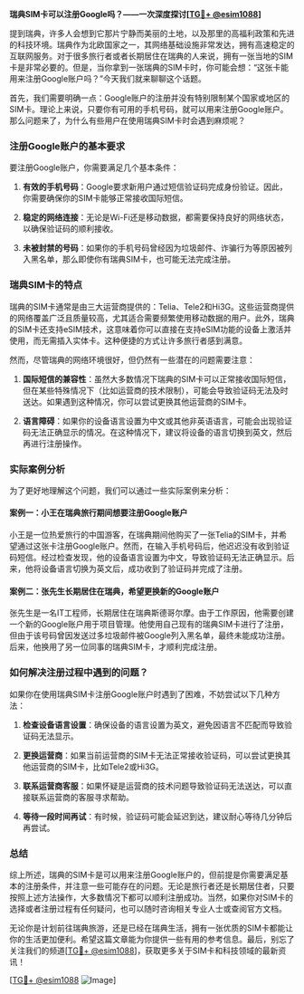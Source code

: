 **瑞典SIM卡可以注册Google吗？——一次深度探讨[[TG💪+ @esim1088](https://t.me/s/esim1088)]**

提到瑞典，许多人会想到它那片宁静而美丽的土地，以及那里的高福利政策和先进的科技环境。瑞典作为北欧国家之一，其网络基础设施非常发达，拥有高速稳定的互联网服务。对于很多旅行者或者长期居住在瑞典的人来说，拥有一张当地的SIM卡是非常必要的。但是，当你拿到一张瑞典的SIM卡时，你可能会想：“这张卡能用来注册Google账户吗？”今天我们就来聊聊这个话题。

首先，我们需要明确一点：Google账户的注册并没有特别限制某个国家或地区的SIM卡。理论上来说，只要你有可用的手机号码，就可以用来注册Google账户。那么问题来了，为什么有些用户在使用瑞典SIM卡时会遇到麻烦呢？

### 注册Google账户的基本要求

要注册Google账户，你需要满足几个基本条件：

1. **有效的手机号码**：Google要求新用户通过短信验证码完成身份验证。因此，你需要确保你的SIM卡能够正常接收国际短信。
   
2. **稳定的网络连接**：无论是Wi-Fi还是移动数据，都需要保持良好的网络状态，以确保验证码的顺利接收。

3. **未被封禁的号码**：如果你的手机号码曾经因为垃圾邮件、诈骗行为等原因被列入黑名单，那么即使你有瑞典SIM卡，也可能无法完成注册。

### 瑞典SIM卡的特点

瑞典的SIM卡通常是由三大运营商提供的：Telia、Tele2和Hi3G。这些运营商提供的网络覆盖广泛且质量较高，尤其适合需要频繁使用移动数据的用户。此外，瑞典的SIM卡还支持eSIM技术，这意味着你可以直接在支持eSIM功能的设备上激活并使用，而无需插入实体卡。这种便捷的方式让许多旅行者感到满意。

然而，尽管瑞典的网络环境很好，但仍然有一些潜在的问题需要注意：

1. **国际短信的兼容性**：虽然大多数情况下瑞典的SIM卡可以正常接收国际短信，但在某些特殊情况下（比如运营商的技术限制），可能会导致验证码无法及时送达。如果遇到这种情况，你可以尝试更换其他运营商的SIM卡。

2. **语言障碍**：如果你的设备语言设置为中文或其他非英语语言，可能会出现验证码无法正确显示的情况。在这种情况下，建议将设备的语言切换到英文，然后再进行注册操作。

### 实际案例分析

为了更好地理解这个问题，我们可以通过一些实际案例来分析：

#### 案例一：小王在瑞典旅行期间想要注册Google账户

小王是一位热爱旅行的中国游客，在瑞典期间他购买了一张Telia的SIM卡，并希望通过这张卡注册Google账户。然而，在输入手机号码后，他迟迟没有收到验证码短信。经过检查发现，他的设备语言设置为中文，导致验证码无法正确显示。后来，他将设备语言切换为英文后，成功收到了验证码并完成了注册。

#### 案例二：张先生长期居住在瑞典，希望更换新的Google账户

张先生是一名IT工程师，长期居住在瑞典斯德哥尔摩。由于工作原因，他需要创建一个新的Google账户用于项目管理。他使用自己现有的瑞典SIM卡进行了注册，但由于该号码曾因发送过多垃圾邮件被Google列入黑名单，最终未能成功注册。后来，他换用了另一位同事的瑞典SIM卡，才顺利完成注册。

### 如何解决注册过程中遇到的问题？

如果你在使用瑞典SIM卡注册Google账户时遇到了困难，不妨尝试以下几种方法：

1. **检查设备语言设置**：确保设备的语言设置为英文，避免因语言不匹配而导致验证码无法显示。

2. **更换运营商**：如果当前运营商的SIM卡无法正常接收验证码，可以尝试更换其他运营商的SIM卡，比如Tele2或Hi3G。

3. **联系运营商客服**：如果怀疑是运营商的技术问题导致验证码无法送达，可以直接联系运营商的客服寻求帮助。

4. **等待一段时间再试**：有时候，验证码可能会延迟到达，建议耐心等待几分钟后再尝试。

### 总结

综上所述，瑞典的SIM卡是可以用来注册Google账户的，但前提是你需要满足基本的注册条件，并注意一些可能存在的问题。无论是旅行者还是长期居住者，只要按照上述方法操作，大多数情况下都可以顺利注册成功。当然，如果你对SIM卡的选择或者注册过程有任何疑问，也可以随时咨询相关专业人士或查阅官方文档。

无论你是计划前往瑞典旅游，还是已经在瑞典生活，拥有一张优质的SIM卡都能让你的生活更加便利。希望这篇文章能为你提供一些有用的参考信息。最后，别忘了关注我们的频道[[TG💪+ @esim1088](https://t.me/s/esim1088)]，获取更多关于SIM卡和科技领域的最新资讯！

[[TG💪+ @esim1088](https://t.me/s/esim1088) ![Image](https://i.postimg.cc/4NQfJmqS/Snipaste-2025-05-13-00-14-12.png)]